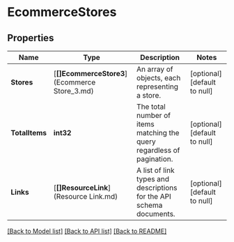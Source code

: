 # EcommerceStores

## Properties
Name | Type | Description | Notes
------------ | ------------- | ------------- | -------------
**Stores** | [**[]EcommerceStore3**](Ecommerce Store_3.md) | An array of objects, each representing a store. | [optional] [default to null]
**TotalItems** | **int32** | The total number of items matching the query regardless of pagination. | [optional] [default to null]
**Links** | [**[]ResourceLink**](Resource Link.md) | A list of link types and descriptions for the API schema documents. | [optional] [default to null]

[[Back to Model list]](../README.md#documentation-for-models) [[Back to API list]](../README.md#documentation-for-api-endpoints) [[Back to README]](../README.md)

